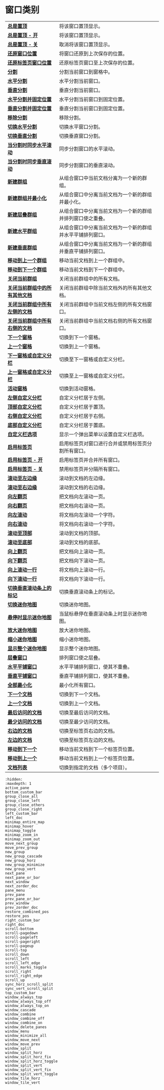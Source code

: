 # 窗口类别

|     |     |
| --- | --- |
| **[总是置顶](window_always_top)** | 将该窗口置顶显示。 |
| **[总是置顶 \- 开](window_always_top_on)** | 将该窗口置顶显示。 |
| **[总是置顶 \- 关](window_always_top_off)** | 取消将该窗口置顶显示。 |
| **[还原窗口位置](restore_pos)** | 将窗口还原到上次保存的位置。 |
| **[还原标签页窗口位置](restore_combined_pos)** | 还原标签页窗口至上次保存的位置。 |
| **[分割](window_split)** | 分割当前窗口到窗格中。 |
| **[水平分割](window_split_horz)** | 水平分割当前窗口。 |
| **[垂直分割](window_split_vert)** | 垂直分割当前窗口。 |
| **[水平分割并固定位置](window_split_horz_fix)** | 水平分割当前窗口到固定位置。 |
| **[垂直分割并固定位置](window_split_vert_fix)** | 垂直分割当前窗口到固定位置。 |
| **[移除分割](window_delete_panes)** | 移除分割。 |
| **[切换水平分割](window_split_horz_toggle)** | 切换水平窗口分割。 |
| **[切换垂直分割](window_split_vert_toggle)** | 切换垂直窗口分割。 |
| **[当分割时同步水平滚动](sync_horz_scroll_split)** | 同步分割窗口的水平滚动。 |
| **[当分割时同步垂直滚动](sync_vert_scroll_split)** | 同步分割窗口的垂直滚动。 |
| **[新建群组](new_group)** | 从组合窗口中当前文档分离为一个新的群组。 |
| **[新建群组并最小化](new_group_minimize)** | 从组合窗口中分离当前文档为一个新的群组并最小化。 |
| **[新建层叠群组](new_group_cascade)** | 从组合窗口中分离当前文档为一个新的群组并排列窗口使之重叠。 |
| **[新建水平群组](new_group_horz)** | 从组合窗口中分离当前文档为一个新的群组并水平平铺排列窗口。 |
| **[新建垂直群组](new_group_vert)** | 从组合窗口中分离当前文档为一个新的群组并垂直平铺排列窗口。 |
| **[移动到上一个群组](move_prev_group)** | 移动当前文档到上一个群组中。 |
| **[移动到下一个群组](move_next_group)** | 移动当前文档到下一个群组中。 |
| **[关闭当前群组](group_close_all)** | 关闭当前群组中的所有文档。 |
| **[关闭当前群组中的所有其他文档](group_close_others)** | 关闭当前群组中除当前文档外的所有其他文档。 |
| **[关闭当前群组中所有左侧的文档](group_close_left)** | 关闭当前群组中当前文档左侧的所有文档窗口。 |
| **[关闭当前群组中所有右侧的文档](group_close_right)** | 关闭当前群组中当前文档右侧的所有文档窗口。 |
| **[下一个窗格](next_pane)** | 切换到下一个窗格。 |
| **[上一个窗格](prev_pane)** | 切换到上一个窗格。 |
| **[下一窗格或自定义分栏](next_pane_or_bar)** | 切换至下一窗格或自定义分栏。 |
| **[上一窗格或自定义分栏](prev_pane_or_bar)** | 切换至上一窗格或自定义分栏。 |
| **[活动窗格](active_pane)** | 切换到活动窗格。 |
| **[左侧自定义分栏](left_custom_bar)** | 自定义分栏居于左侧。 |
| **[顶部自定义分栏](top_custom_bar)** | 自定义分栏居于置顶。 |
| **[右侧自定义分栏](right_custom_bar)** | 自定义分栏居于右侧。 |
| **[底部自定义分栏](bottom_custom_bar)** | 自定义分栏居于置底。 |
| **[自定义栏选项](pane_menu)** | 显示一个弹出菜单以设置自定义栏选项。 |
| **[启用标签页](window_combine)** | 启用标签页对窗口进行合并或禁用标签页分割所有窗口。 |
| **[启用标签页 \- 开](window_combine_on)** | 启用标签页并合并所有窗口。 |
| **[启用标签页 \- 关](window_combine_off)** | 禁用标签页并分隔所有窗口。 |
| **[滚动至左边缘](scroll_left_edge)** | 滚动到文档的左边缘。 |
| **[滚动至右边缘](scroll_right_edge)** | 滚动到文档的右边缘。 |
| **[向左翻页](scroll-pageleft)** | 把文档向左滚动一页。 |
| **[向右翻页](scroll-pageright)** | 把文档向右滚动一页。 |
| **[向左滚动](scroll_left)** | 将文档向左滚动一个字符。 |
| **[向右滚动](scroll_right)** | 将文档向右滚动一个字符。 |
| **[滚动至顶部](scroll-top)** | 滚动到文档的顶部。 |
| **[滚动至底部](scroll-bottom)** | 滚动到文档的底部。 |
| **[向上翻页](scroll-pageup)** | 把文档向上滚动一页。 |
| **[向下翻页](scroll-pagedown)** | 把文档向下滚动一页。 |
| **[向上滚动一行](scroll_up)** | 将文档向上滚动一行。 |
| **[向下滚动一行](scroll_down)** | 将文档向下滚动一行。 |
| **[切换垂直滚动条上的标记](scroll_marks_toggle)** | 切换垂直滚动条上的标记。 |
| **[切换迷你地图](minimap_toggle)** | 切换迷你地图。 |
| **[悬停时显示迷你地图](minimap_hover)** | 当鼠标悬停在垂直滚动条上时显示迷你地图。 |
| **[放大迷你地图](minimap_zoom_in)** | 放大迷你地图。 |
| **[缩小迷你地图](minimap_zoom_out)** | 缩小迷你地图。 |
| **[显示整个迷你地图](minimap_entire_map)** | 显示整个迷你地图。 |
| **[层叠窗口](window_cascade)** | 排列窗口使之层叠。 |
| **[水平平铺窗口](window_tile_horz)** | 水平平铺排列窗口，使其不重叠。 |
| **[垂直平铺窗口](window_tile_vert)** | 垂直平铺排列窗口，使其不重叠。 |
| **[全部最小化](window_minimize_all)** | 最小化所有窗口。 |
| **[下一个文档](next_window)** | 切换到下一个文档。 |
| **[上一个文档](prev_window)** | 切换到上一个文档。 |
| **[最后访问的文档](next_zorder_doc)** | 切换至最后访问的文档。 |
| **[最少访问的文档](prev_zorder_doc)** | 切换至最少访问的文档。 |
| **[右边的文档](right_doc)** | 切换至标签页右边的文档。 |
| **[左边的文档](left_doc)** | 切换至标签页左边的文档。 |
| **[移动到下一个](window_move_next)** | 移动当前文档到下一个标签页位置。 |
| **[移动到上一个](window_move_prev)** | 移动当前文档到上一个标签页位置。 |
| **[文档列表](window_menu)** | 切换到指定的文档（多个项目）。 |


```{toctree}
:hidden:
:maxdepth: 1
active_pane
bottom_custom_bar
group_close_all
group_close_left
group_close_others
group_close_right
left_custom_bar
left_doc
minimap_entire_map
minimap_hover
minimap_toggle
minimap_zoom_in
minimap_zoom_out
move_next_group
move_prev_group
new_group
new_group_cascade
new_group_horz
new_group_minimize
new_group_vert
next_pane
next_pane_or_bar
next_window
next_zorder_doc
pane_menu
prev_pane
prev_pane_or_bar
prev_window
prev_zorder_doc
restore_combined_pos
restore_pos
right_custom_bar
right_doc
scroll-bottom
scroll-pagedown
scroll-pageleft
scroll-pageright
scroll-pageup
scroll-top
scroll_down
scroll_left
scroll_left_edge
scroll_marks_toggle
scroll_right
scroll_right_edge
scroll_up
sync_horz_scroll_split
sync_vert_scroll_split
top_custom_bar
window_always_top
window_always_top_off
window_always_top_on
window_cascade
window_combine
window_combine_off
window_combine_on
window_delete_panes
window_menu
window_minimize_all
window_move_next
window_move_prev
window_split
window_split_horz
window_split_horz_fix
window_split_horz_toggle
window_split_vert
window_split_vert_fix
window_split_vert_toggle
window_tile_horz
window_tile_vert
```
